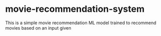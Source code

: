 # movie-recommendation-system
This is a simple movie recommendation ML model trained to recommend movies based on an input given
